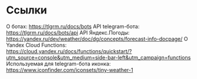 # Ссылки

О ботах: https://tlgrm.ru/docs/bots
API telegram-бота: https://tlgrm.ru/docs/bots/api
API Яндекс.Погоды: https://yandex.ru/dev/weather/doc/dg/concepts/forecast-info-docpage/
О Yandex Cloud Functions: https://cloud.yandex.ru/docs/functions/quickstart/?utm_source=console&utm_medium=side-bar-left&utm_campaign=functions
Используемая для telegram-бота иконка: https://www.iconfinder.com/iconsets/tiny-weather-1